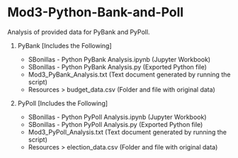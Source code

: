 # Mod3-Python-Bank-and-Poll

Analysis of provided data for PyBank and PyPoll.

1. PyBank
  [Includes the Following]
   - SBonillas - Python PyBank Analysis.ipynb (Jupyter Workbook)
   - SBonillas - Python PyBank Analysis.py (Exported Python file)
   - Mod3_PyBank_Analysis.txt (Text document generated by running the script)
   - Resources > budget_data.csv (Folder and file with original data)

2. PyPoll
   [Includes the Following]
   - SBonillas - Python PyPoll Analysis.ipynb (Jupyter Workbook)
   - SBonillas - Python PyPoll Analysis.py (Exported Python file)
   - Mod3_PyPoll_Analysis.txt (Text document generated by running the script)
   - Resources > election_data.csv (Folder and file with original data)
